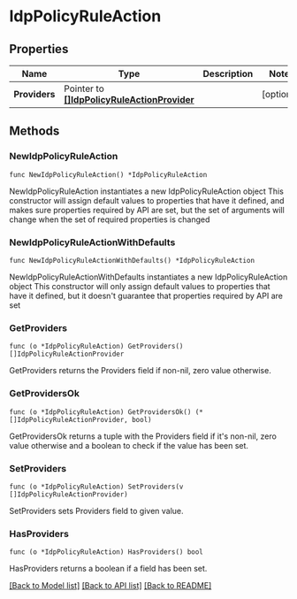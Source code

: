 # IdpPolicyRuleAction

## Properties

Name | Type | Description | Notes
------------ | ------------- | ------------- | -------------
**Providers** | Pointer to [**[]IdpPolicyRuleActionProvider**](IdpPolicyRuleActionProvider.md) |  | [optional] 

## Methods

### NewIdpPolicyRuleAction

`func NewIdpPolicyRuleAction() *IdpPolicyRuleAction`

NewIdpPolicyRuleAction instantiates a new IdpPolicyRuleAction object
This constructor will assign default values to properties that have it defined,
and makes sure properties required by API are set, but the set of arguments
will change when the set of required properties is changed

### NewIdpPolicyRuleActionWithDefaults

`func NewIdpPolicyRuleActionWithDefaults() *IdpPolicyRuleAction`

NewIdpPolicyRuleActionWithDefaults instantiates a new IdpPolicyRuleAction object
This constructor will only assign default values to properties that have it defined,
but it doesn't guarantee that properties required by API are set

### GetProviders

`func (o *IdpPolicyRuleAction) GetProviders() []IdpPolicyRuleActionProvider`

GetProviders returns the Providers field if non-nil, zero value otherwise.

### GetProvidersOk

`func (o *IdpPolicyRuleAction) GetProvidersOk() (*[]IdpPolicyRuleActionProvider, bool)`

GetProvidersOk returns a tuple with the Providers field if it's non-nil, zero value otherwise
and a boolean to check if the value has been set.

### SetProviders

`func (o *IdpPolicyRuleAction) SetProviders(v []IdpPolicyRuleActionProvider)`

SetProviders sets Providers field to given value.

### HasProviders

`func (o *IdpPolicyRuleAction) HasProviders() bool`

HasProviders returns a boolean if a field has been set.


[[Back to Model list]](../README.md#documentation-for-models) [[Back to API list]](../README.md#documentation-for-api-endpoints) [[Back to README]](../README.md)


